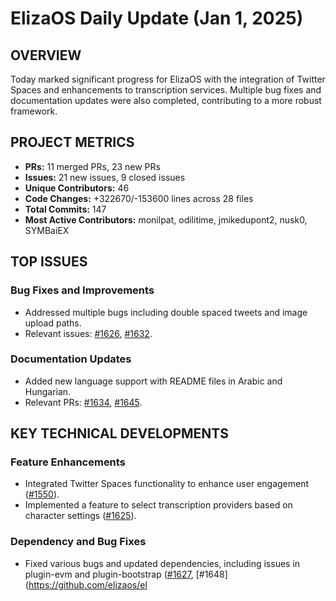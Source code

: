 # ElizaOS Daily Update (Jan 1, 2025)

## OVERVIEW 
Today marked significant progress for ElizaOS with the integration of Twitter Spaces and enhancements to transcription services. Multiple bug fixes and documentation updates were also completed, contributing to a more robust framework.

## PROJECT METRICS
- **PRs:** 11 merged PRs, 23 new PRs
- **Issues:** 21 new issues, 9 closed issues
- **Unique Contributors:** 46
- **Code Changes:** +322670/-153600 lines across 28 files
- **Total Commits:** 147
- **Most Active Contributors:** monilpat, odilitime, jmikedupont2, nusk0, SYMBaiEX

## TOP ISSUES
### Bug Fixes and Improvements
- Addressed multiple bugs including double spaced tweets and image upload paths.
- Relevant issues: [#1626](https://github.com/elizaos/eliza/issues/1626), [#1632](https://github.com/elizaos/eliza/issues/1632).

### Documentation Updates
- Added new language support with README files in Arabic and Hungarian.
- Relevant PRs: [#1634](https://github.com/elizaos/eliza/pull/1634), [#1645](https://github.com/elizaos/eliza/pull/1645).

## KEY TECHNICAL DEVELOPMENTS
### Feature Enhancements
- Integrated Twitter Spaces functionality to enhance user engagement ([#1550](https://github.com/elizaos/eliza/pull/1550)).
- Implemented a feature to select transcription providers based on character settings ([#1625](https://github.com/elizaos/eliza/pull/1625)).

### Dependency and Bug Fixes
- Fixed various bugs and updated dependencies, including issues in plugin-evm and plugin-bootstrap ([#1627](https://github.com/elizaos/eliza/pull/1627), [#1648](https://github.com/elizaos/el